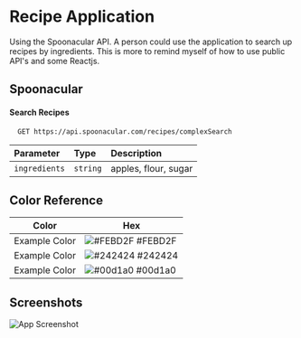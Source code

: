 # Recipe Application

Using the Spoonacular API. A person could use the application to search up recipes by ingredients. This is more to remind myself of how to use public API's and some Reactjs.

## Spoonacular

#### Search Recipes

```http
  GET https://api.spoonacular.com/recipes/complexSearch
```

| Parameter | Type     | Description                |
| :-------- | :------- | :------------------------- |
| `ingredients` | `string` | apples, flour, sugar |

## Color Reference

| Color             | Hex                                                                |
| ----------------- | ------------------------------------------------------------------ |
| Example Color | ![#FEBD2F](https://via.placeholder.com/10/f8f8f8?text=+) #FEBD2F |
| Example Color | ![#242424](https://via.placeholder.com/10/00b48a?text=+) #242424 |
| Example Color | ![#00d1a0](https://via.placeholder.com/10/00b48a?text=+) #00d1a0 |


## Screenshots

![App Screenshot](https://res.cloudinary.com/dbrdhogvw/image/upload/w_1000,ar_16:9,c_fill,g_auto,e_sharpen/v1680129972/image_aa47ww.png)


